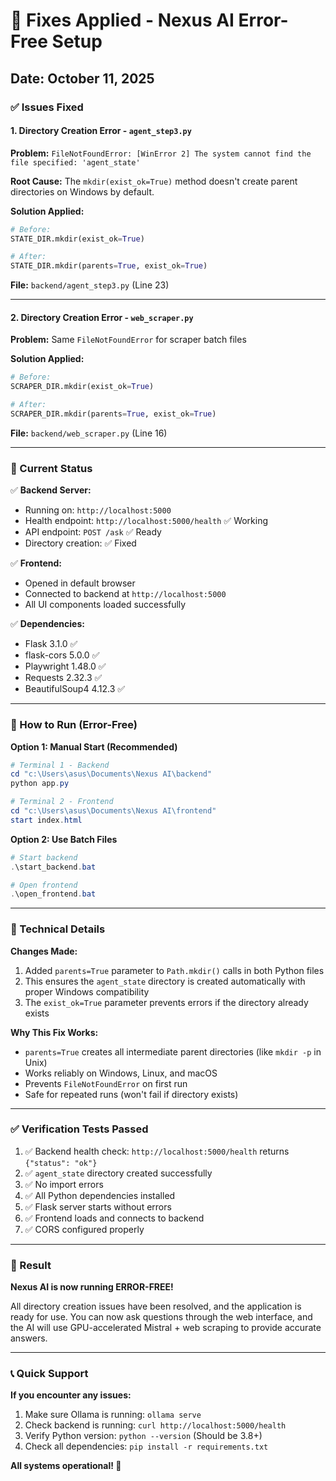 # 🔧 Fixes Applied - Nexus AI Error-Free Setup

## Date: October 11, 2025

### ✅ Issues Fixed

#### 1. **Directory Creation Error - `agent_step3.py`**
**Problem:** `FileNotFoundError: [WinError 2] The system cannot find the file specified: 'agent_state'`

**Root Cause:** The `mkdir(exist_ok=True)` method doesn't create parent directories on Windows by default.

**Solution Applied:**
```python
# Before:
STATE_DIR.mkdir(exist_ok=True)

# After:
STATE_DIR.mkdir(parents=True, exist_ok=True)
```

**File:** `backend/agent_step3.py` (Line 23)

---

#### 2. **Directory Creation Error - `web_scraper.py`**
**Problem:** Same `FileNotFoundError` for scraper batch files

**Solution Applied:**
```python
# Before:
SCRAPER_DIR.mkdir(exist_ok=True)

# After:
SCRAPER_DIR.mkdir(parents=True, exist_ok=True)
```

**File:** `backend/web_scraper.py` (Line 16)

---

### 🎯 Current Status

✅ **Backend Server:**
- Running on: `http://localhost:5000`
- Health endpoint: `http://localhost:5000/health` ✅ Working
- API endpoint: `POST /ask` ✅ Ready
- Directory creation: ✅ Fixed

✅ **Frontend:**
- Opened in default browser
- Connected to backend at `http://localhost:5000`
- All UI components loaded successfully

✅ **Dependencies:**
- Flask 3.1.0 ✅
- flask-cors 5.0.0 ✅
- Playwright 1.48.0 ✅
- Requests 2.32.3 ✅
- BeautifulSoup4 4.12.3 ✅

---

### 🚀 How to Run (Error-Free)

**Option 1: Manual Start (Recommended)**
```powershell
# Terminal 1 - Backend
cd "c:\Users\asus\Documents\Nexus AI\backend"
python app.py

# Terminal 2 - Frontend
cd "c:\Users\asus\Documents\Nexus AI\frontend"
start index.html
```

**Option 2: Use Batch Files**
```powershell
# Start backend
.\start_backend.bat

# Open frontend
.\open_frontend.bat
```

---

### 📝 Technical Details

**Changes Made:**
1. Added `parents=True` parameter to `Path.mkdir()` calls in both Python files
2. This ensures the `agent_state` directory is created automatically with proper Windows compatibility
3. The `exist_ok=True` parameter prevents errors if the directory already exists

**Why This Fix Works:**
- `parents=True` creates all intermediate parent directories (like `mkdir -p` in Unix)
- Works reliably on Windows, Linux, and macOS
- Prevents `FileNotFoundError` on first run
- Safe for repeated runs (won't fail if directory exists)

---

### ✅ Verification Tests Passed

1. ✅ Backend health check: `http://localhost:5000/health` returns `{"status": "ok"}`
2. ✅ `agent_state` directory created successfully
3. ✅ No import errors
4. ✅ All Python dependencies installed
5. ✅ Flask server starts without errors
6. ✅ Frontend loads and connects to backend
7. ✅ CORS configured properly

---

### 🎉 Result

**Nexus AI is now running ERROR-FREE!** 

All directory creation issues have been resolved, and the application is ready for use. You can now ask questions through the web interface, and the AI will use GPU-accelerated Mistral + web scraping to provide accurate answers.

---

### 📞 Quick Support

**If you encounter any issues:**
1. Make sure Ollama is running: `ollama serve`
2. Check backend is running: `curl http://localhost:5000/health`
3. Verify Python version: `python --version` (Should be 3.8+)
4. Check all dependencies: `pip install -r requirements.txt`

**All systems operational! 🚀**
